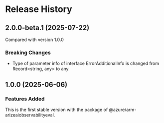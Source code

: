 # Release History

## 2.0.0-beta.1 (2025-07-22)
Compared with version 1.0.0

### Breaking Changes
  - Type of parameter info of interface ErrorAdditionalInfo is changed from Record<string, any> to any

    
## 1.0.0 (2025-06-06)

### Features Added

This is the first stable version with the package of @azure/arm-arizeaiobservabilityeval.
